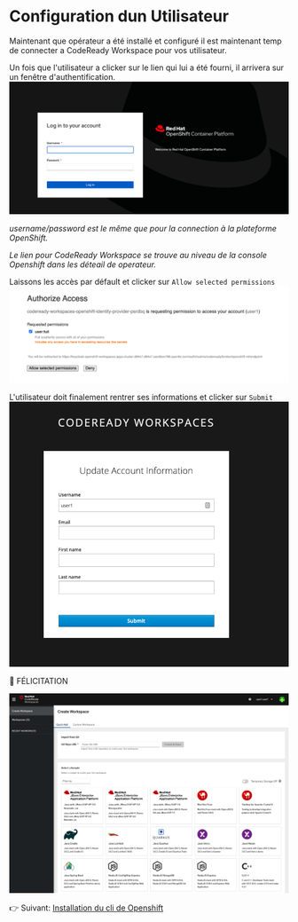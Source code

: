 # Configuration dun Utilisateur

Maintenant que opérateur a été installé et configuré il est maintenant temp de connecter a CodeReady Workspace pour vos utilisateur.

Un fois que l'utilisateur a clicker sur le lien qui lui a été fourni, il arrivera sur un fenêtre d'authentification. 
![Login](images/crw-login.png)

*username/password est le même que pour la connection à la plateforme OpenShift.*

*Le lien pour CodeReady Workspace se trouve au niveau de la console Openshift dans les déteail de operateur.*

Laissons les accès par défault et clicker sur `Allow selected permissions`
![Access](images/crw-user-autorization.png)

L'utilisateur doit finalement rentrer ses informations et clicker sur `Submit`
![Profile](images/crw-user-creation.png)

:tada: FÉLICITATION

![Welcome screen](images/crw-create-workspace.png)


:point_right: Suivant: [Installation du cli de Openshift](cli-install.md)